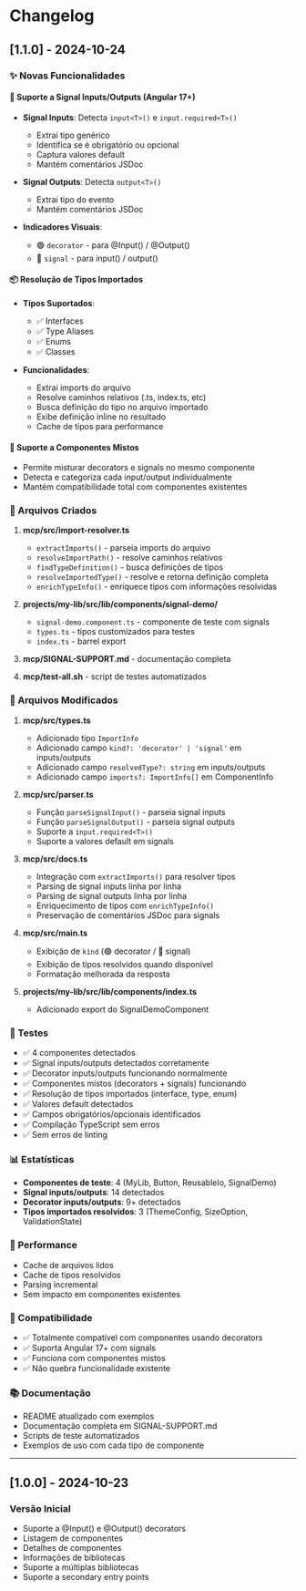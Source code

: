 # Changelog

## [1.1.0] - 2024-10-24

### ✨ Novas Funcionalidades

#### 🔵 Suporte a Signal Inputs/Outputs (Angular 17+)

- **Signal Inputs**: Detecta `input<T>()` e `input.required<T>()`
  - Extrai tipo genérico
  - Identifica se é obrigatório ou opcional
  - Captura valores default
  - Mantém comentários JSDoc

- **Signal Outputs**: Detecta `output<T>()`
  - Extrai tipo do evento
  - Mantém comentários JSDoc

- **Indicadores Visuais**: 
  - 🟢 `decorator` - para @Input() / @Output()
  - 🔵 `signal` - para input() / output()

#### 📦 Resolução de Tipos Importados

- **Tipos Suportados**:
  - ✅ Interfaces
  - ✅ Type Aliases
  - ✅ Enums
  - ✅ Classes

- **Funcionalidades**:
  - Extrai imports do arquivo
  - Resolve caminhos relativos (.ts, index.ts, etc)
  - Busca definição do tipo no arquivo importado
  - Exibe definição inline no resultado
  - Cache de tipos para performance

#### 🔀 Suporte a Componentes Mistos

- Permite misturar decorators e signals no mesmo componente
- Detecta e categoriza cada input/output individualmente
- Mantém compatibilidade total com componentes existentes

### 📝 Arquivos Criados

1. **mcp/src/import-resolver.ts**
   - `extractImports()` - parseia imports do arquivo
   - `resolveImportPath()` - resolve caminhos relativos
   - `findTypeDefinition()` - busca definições de tipos
   - `resolveImportedType()` - resolve e retorna definição completa
   - `enrichTypeInfo()` - enriquece tipos com informações resolvidas

2. **projects/my-lib/src/lib/components/signal-demo/**
   - `signal-demo.component.ts` - componente de teste com signals
   - `types.ts` - tipos customizados para testes
   - `index.ts` - barrel export

3. **mcp/SIGNAL-SUPPORT.md** - documentação completa
4. **mcp/test-all.sh** - script de testes automatizados

### 🔧 Arquivos Modificados

1. **mcp/src/types.ts**
   - Adicionado tipo `ImportInfo`
   - Adicionado campo `kind?: 'decorator' | 'signal'` em inputs/outputs
   - Adicionado campo `resolvedType?: string` em inputs/outputs
   - Adicionado campo `imports?: ImportInfo[]` em ComponentInfo

2. **mcp/src/parser.ts**
   - Função `parseSignalInput()` - parseia signal inputs
   - Função `parseSignalOutput()` - parseia signal outputs
   - Suporte a `input.required<T>()`
   - Suporte a valores default em signals

3. **mcp/src/docs.ts**
   - Integração com `extractImports()` para resolver tipos
   - Parsing de signal inputs linha por linha
   - Parsing de signal outputs linha por linha
   - Enriquecimento de tipos com `enrichTypeInfo()`
   - Preservação de comentários JSDoc para signals

4. **mcp/src/main.ts**
   - Exibição de `kind` (🟢 decorator / 🔵 signal)
   - Exibição de tipos resolvidos quando disponível
   - Formatação melhorada da resposta

5. **projects/my-lib/src/lib/components/index.ts**
   - Adicionado export do SignalDemoComponent

### 🧪 Testes

- ✅ 4 componentes detectados
- ✅ Signal inputs/outputs detectados corretamente
- ✅ Decorator inputs/outputs funcionando normalmente
- ✅ Componentes mistos (decorators + signals) funcionando
- ✅ Resolução de tipos importados (interface, type, enum)
- ✅ Valores default detectados
- ✅ Campos obrigatórios/opcionais identificados
- ✅ Compilação TypeScript sem erros
- ✅ Sem erros de linting

### 📊 Estatísticas

- **Componentes de teste**: 4 (MyLib, Button, ReusableIo, SignalDemo)
- **Signal inputs/outputs**: 14 detectados
- **Decorator inputs/outputs**: 9+ detectados
- **Tipos importados resolvidos**: 3 (ThemeConfig, SizeOption, ValidationState)

### 🚀 Performance

- Cache de arquivos lidos
- Cache de tipos resolvidos
- Parsing incremental
- Sem impacto em componentes existentes

### 🔄 Compatibilidade

- ✅ Totalmente compatível com componentes usando decorators
- ✅ Suporta Angular 17+ com signals
- ✅ Funciona com componentes mistos
- ✅ Não quebra funcionalidade existente

### 📚 Documentação

- README atualizado com exemplos
- Documentação completa em SIGNAL-SUPPORT.md
- Scripts de teste automatizados
- Exemplos de uso com cada tipo de componente

---

## [1.0.0] - 2024-10-23

### Versão Inicial

- Suporte a @Input() e @Output() decorators
- Listagem de componentes
- Detalhes de componentes
- Informações de bibliotecas
- Suporte a múltiplas bibliotecas
- Suporte a secondary entry points

